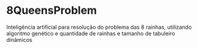 # 8QueensProblem
Inteligência artificial para resolução do problema das 8 rainhas, utilizando algoritmo genético e quantidade de rainhas e tamanho de tabuleiro dinâmicos 
